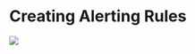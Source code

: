 # Creating Alerting Rules

<a href="https://verify.acloud.guru/880CA184370B">
    <img src="https://user-images.githubusercontent.com/6856382/223898663-67f2ff7a-f906-4491-9f90-07fa3c2fecff.png"/>
</a>

#